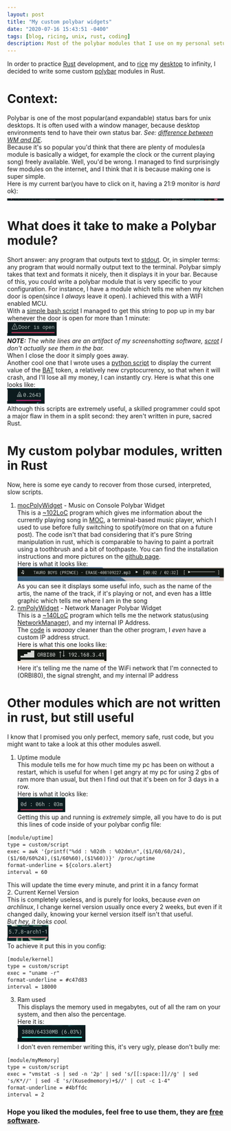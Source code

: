```yaml
---
layout: post
title: "My custom polybar widgets"
date: "2020-07-16 15:43:51 -0400"
tags: [blog, ricing, unix, rust, coding]
description: Most of the polybar modules that I use on my personal setup are written in perfect, memory safe, fast, Rust. Here is how!
---
```


In order to practice [Rust](https://www.rust-lang.org/) development, and to [rice](https://www.reddit.com/r/unixporn/wiki/themeing/dictionary#wiki_rice) my [desktop](https://imgur.com/gallery/Xp52JgU) to infinity, I decided to write some custom [polybar](https://github.com/polybar/polybar) modules in Rust.

# Context:
Polybar is one of the most popular(and expandable) status bars for unix desktops. It is often used with a window manager, because desktop environments tend to have their own status bar. *See: [difference between WM and DE](https://askubuntu.com/questions/18078/what-is-the-difference-between-a-desktop-environment-and-a-window-manager).* <br>
Because it's so popular you'd think that there are plenty of modules(a module is basically a widget, for example the clock or the current playing song) freely available. Well, you'd be wrong. I managed to find surprisingly few modules on the internet, and I think that it is because making one is super simple. <br>
Here is my current bar(you have to click on it, having a 21:9 monitor is *hard* ok): [![my bar](/assets/posts/my-custom-polybar-widgets/fullBar.png)](/assets/posts/my-custom-polybar-widgets/fullBar.png)

# What does it take to make a Polybar module?
Short answer: any program that outputs text to [stdout](https://en.wikipedia.org/wiki/Standard_streams#Standard_output_(stdout)). Or, in simpler terms: any program that would normally output text to the terminal.
Polybar simply takes that text and formats it nicely, then it displays it in your bar. Because of this, you could write a polybar module that is very specific to your configuration. For instance, I have a module which tells me when my kitchen door is open(since I *always* leave it open). I achieved this with a WIFI enabled MCU. <br>
With a [simple bash script](https://github.com/Ferryistaken/myScripts/blob/master/portaBagno.sh) I managed to get this string to pop up in my bar whenever the door is open for more than 1 minute: <br> [![doorWidget](/assets/posts/my-custom-polybar-widgets/doorWidget.png)](/assets/posts/my-custom-polybar-widgets/doorWidget.png) <br>
***NOTE:***
*The white lines are an artifact of my screenshotting software, [scrot](https://github.com/dreamer/scrot) I don't actually see them in the bar.* <br>
When I close the door it simply goes away. <br>
Another cool one that I wrote uses a [python script](https://github.com/Ferryistaken/myScripts/blob/master/batPrice.py) to display the current value of the [BAT](https://basicattentiontoken.org/) token, a relatively new cryptocurrency, so that when it will crash, and I'll lose all my money, I can instantly cry. Here is what this one looks like: <br> [![bat price script](/assets/posts/my-custom-polybar-widgets/batWidget.png)](/assets/posts/my-custom-polybar-widgets/batWidget.png) <br>
Although this scripts are extremely useful, a skilled programmer could spot a major flaw in them in a split second: they aren't written in pure, sacred Rust.

# My custom polybar modules, written in Rust
Now, here is some eye candy to recover from those cursed, interpreted, slow scripts.
1. [mocPolyWidget](https://github.com/Ferryistaken/mocPolyWidgetRust) - Music on Console Polybar Widget <br>
This is a [~102LoC](https://github.com/Ferryistaken/mocPolyWidgetRust/blob/master/src/main.rs) program which gives me information about the currently playing song in [MOC](https://github.com/jonsafari/mocp), a terminal-based music player, which I used to use before fully switching to spotify(more on that on a future post). The code isn't that bad considering that it's pure String manipulation in rust, which is comparable to having to paint a portrait using a toothbrush and a bit of toothpaste. You can find the installation instructions and more pictures on the [github page](https://github.com/Ferryistaken/mocPolyWidgetRust). <br>
Here is what it looks like: <br>
[![moc widget](/assets/posts/my-custom-polybar-widgets/mocWidget.jpg)](/assets/posts/my-custom-polybar-widgets/mocWidget.jpg) <br>
As you can see it displays some useful info, such as the name of the artis, the name of the track, if it's playing or not, and even has a little graphic which tells me where I am in the song <br>
2. [nmPolyWidget](https://github.com/Ferryistaken/nmPolyWidget) - Network Manager Polybar Widget <br>
This is a [~140LoC](https://github.com/Ferryistaken/nmPolyWidget/blob/master/src/main.rs) program which tells me the network status(using [NetworkManager](https://wiki.archlinux.org/index.php/NetworkManager)), and my internal IP Address. <br>
The [code](https://github.com/Ferryistaken/nmPolyWidget/blob/master/src/main.rs) is *waaaay* cleaner than the other program, I *even* have a custom IP address struct. <br>
Here is what this one looks like: <br>
[![nm widget](/assets/posts/my-custom-polybar-widgets/nmWidget.jpg)](/assets/posts/my-custom-polybar-widgets/nmWidget.jpg) <br>
Here it's telling me the name of the WiFi network that I'm connected to (ORBI80), the signal strenght, and my internal IP address <br>

# Other modules which are not written in rust, but still useful
I know that I promised you only perfect, memory safe, rust code, but you might want to take a look at this other modules aswell.
1. Uptime module <br>
This module tells me for how much time my pc has been on without a restart, which is useful for when I get angry at my pc for using 2 gbs of ram more than usual, but then I find out that it's been on for 3 days in a row. <br>
Here is what it looks like: <br>
[![uptime widget](/assets/posts/my-custom-polybar-widgets/uptimeWidget.png)](/assets/posts/my-custom-polybar-widgets/uptimeWidget.png) <br>
Getting this up and running is *extremely* simple, all you have to do is put this lines of code inside of your polybar config file: <br>
```
[module/uptime]
type = custom/script
exec = awk '{printf("%dd : %02dh : %02dm\n",($1/60/60/24),($1/60/60%24),($1/60%60),($1%60))}' /proc/uptime
format-underline = ${colors.alert}
interval = 60
```
This will update the time every minute, and print it in a fancy format <br>
2. Current Kernel Version <br>
This is completely useless, and is purely for looks, because *even on archlinux*, I change kernel version usually once every 2 weeks, but even if it changed daily, knowing your kernel version itself isn't that useful. <br>
*But hey, it looks cool.* <br>
[![kernel widget](/assets/posts/my-custom-polybar-widgets/kernelWidget.png)](/assets/posts/my-custom-polybar-widgets/kernelWidget.png) <br>
To achieve it put this in you config:
```
[module/kernel]
type = custom/script
exec = "uname -r"
format-underline = #c47d83
interval = 18000
```
3. Ram used <br>
This displays the memory used in megabytes, out of all the ram on your system, and then also the percentage. <br>
Here it is: <br>
[![ram widget](/assets/posts/my-custom-polybar-widgets/ramWidget.png)](/assets/posts/my-custom-polybar-widgets/ramWidget.png) <br>
I don't even remember writing this, it's very ugly, please don't bully me:
```
[module/myMemory]
type = custom/script
exec = "vmstat -s | sed -n '2p' | sed 's/[[:space:]]//g' | sed 's/K*//' | sed -E 's/(Kusedmemory)+$//' | cut -c 1-4"
format-underline = #4bffdc
interval = 2
```

### Hope you liked the modules, feel free to use them, they are [free software](https://en.wikipedia.org/wiki/The_Free_Software_Definition).


[jekyll-docs]: https://jekyllrb.com/docs/home
[jekyll-gh]:   https://github.com/jekyll/jekyll
[jekyll-talk]: https://talk.jekyllrb.com
